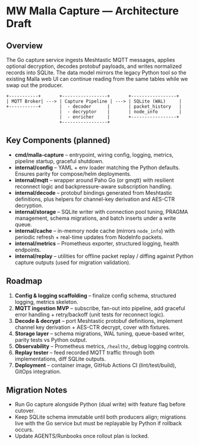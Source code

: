 # MW Malla Capture — Architecture Draft

## Overview
The Go capture service ingests Meshtastic MQTT messages, applies optional decryption, decodes protobuf payloads, and writes normalized records into SQLite. The data model mirrors the legacy Python tool so the existing Malla web UI can continue reading from the same tables while we swap out the producer.

```
+-----------+       +-----------------+       +-----------------+
| MQTT Broker| ---> | Capture Pipeline | ---> | SQLite (WAL)     |
+-----------+       |  - decoder      |       | packet_history   |
                    |  - decryptor    |       | node_info        |
                    |  - enricher     |       +-----------------+
                    +-----------------+
```

## Key Components (planned)
- **cmd/malla-capture** – entrypoint, wiring config, logging, metrics, pipeline startup, graceful shutdown.
- **internal/config** – YAML + env loader matching the Python defaults. Ensures parity for compose/helm deployments.
- **internal/mqtt** – wrapper around Paho Go (or gmqtt) with resilient reconnect logic and backpressure-aware subscription handling.
- **internal/decode** – protobuf bindings generated from Meshtastic definitions, plus helpers for channel-key derivation and AES-CTR decryption.
- **internal/storage** – SQLite writer with connection pool tuning, PRAGMA management, schema migrations, and batch inserts under a write queue.
- **internal/cache** – in-memory node cache (mirrors `node_info`) with periodic refresh + real-time updates from NodeInfo packets.
- **internal/metrics** – Prometheus exporter, structured logging, health endpoints.
- **internal/replay** – utilities for offline packet replay / diffing against Python capture outputs (used for migration validation).

## Roadmap
1. **Config & logging scaffolding** – finalize config schema, structured logging, metrics skeleton.
2. **MQTT ingestion MVP** – subscribe, fan-out into pipeline, add graceful error handling + retry/backoff (unit tests for reconnect logic).
3. **Decode & decrypt** – port Meshtastic protobuf definitions, implement channel key derivation + AES-CTR decrypt, cover with fixtures.
4. **Storage layer** – schema migrations, WAL tuning, queue-based writer, parity tests vs Python output.
5. **Observability** – Prometheus metrics, `/healthz`, debug logging controls.
6. **Replay tester** – feed recorded MQTT traffic through both implementations, diff SQLite outputs.
7. **Deployment** – container image, GitHub Actions CI (lint/test/build), GitOps integration.

## Migration Notes
- Run Go capture alongside Python (dual write) with feature flag before cutover.
- Keep SQLite schema immutable until both producers align; migrations live with the Go service but must be replayable by Python if rollback occurs.
- Update AGENTS/Runbooks once rollout plan is locked.
